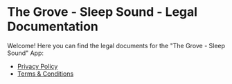 # The Grove - Sleep Sound - Legal Documentation

Welcome! Here you can find the legal documents for the "The Grove - Sleep Sound" App:

- [Privacy Policy](privacy.md)  
- [Terms & Conditions](terms.md)
